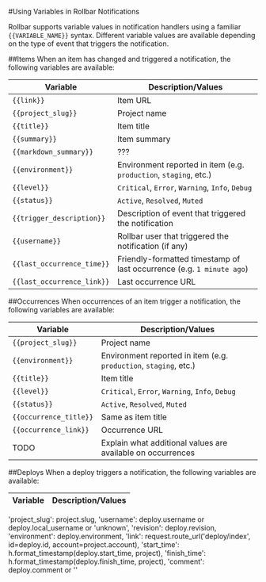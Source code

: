 #Using Variables in Rollbar Notifications

Rollbar supports variable values in notification handlers using a familiar `{{VARIABLE_NAME}}` syntax.  Different variable values are available depending on the type of event that triggers the notification.

##Items
When an item has changed and triggered a notification, the following variables are available:

Variable | Description/Values
---------| ------------
`{{link}}` | Item URL
`{{project_slug}}` | Project name
`{{title}}` | Item title
`{{summary}}`| Item summary
`{{markdown_summary}}` | ???
`{{environment}}` | Environment reported in item (e.g. `production`, `staging`, etc.)
`{{level}}` | `Critical`, `Error`, `Warning`, `Info`, `Debug`
`{{status}}` | `Active`, `Resolved`, `Muted`
`{{trigger_description}}` | Description of event that triggered the notification
`{{username}}` | Rollbar user that triggered the notification (if any)
`{{last_occurrence_time}}` | Friendly-formatted timestamp of last occurrence (e.g. `1 minute ago`)
`{{last_occurrence_link}}` | Last occurrence URL

##Occurrences
When occurrences of an item trigger a notification, the following variables are available:

Variable | Description/Values
---------| ------------
`{{project_slug}}` | Project name
`{{environment}}` | Environment reported in item (e.g. `production`, `staging`, etc.)
`{{title}}`| Item title
`{{level}}` | `Critical`, `Error`, `Warning`, `Info`, `Debug`
`{{status}}` | `Active`, `Resolved`, `Muted`
`{{occurrence_title}}` | Same as item title
`{{occurrence_link}}` | Occurrence URL
TODO | Explain what additional values are available on occurrences

##Deploys
When a deploy triggers a notification, the following variables are available:

Variable | Description/Values
---------| ------------
'project_slug': project.slug,
        'username': deploy.username or deploy.local_username or 'unknown',
        'revision': deploy.revision,
        'environment': deploy.environment,
        'link': request.route_url('deploy/index', id=deploy.id, account=project.account),
        'start_time': h.format_timestamp(deploy.start_time, project),
        'finish_time': h.format_timestamp(deploy.finish_time, project),
        'comment': deploy.comment or ''
